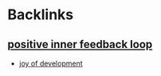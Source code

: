 
# Backlinks
## [positive inner feedback loop](<positive inner feedback loop.md>)
- [joy of development](<joy of development.md>)


